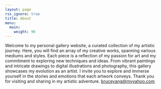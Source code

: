 ```yaml
---
layout: page
rss_ignore: true
title: About
menu:
  main:
    weight: 90
---
```


Welcome to my personal gallery website, a curated collection of my artistic journey. 
Here, you will find an array of my creative works, spanning various mediums and styles. 
Each piece is a reflection of my passion for art and my commitment to exploring new techniques and ideas. From vibrant paintings and intricate drawings to digital illustrations and photography, this gallery showcases my evolution as an artist.
I invite you to explore and immerse yourself in the stories and emotions that each artwork conveys. 
Thank you for visiting and sharing in my artistic adventure.  bruceyang@myyahoo.com
